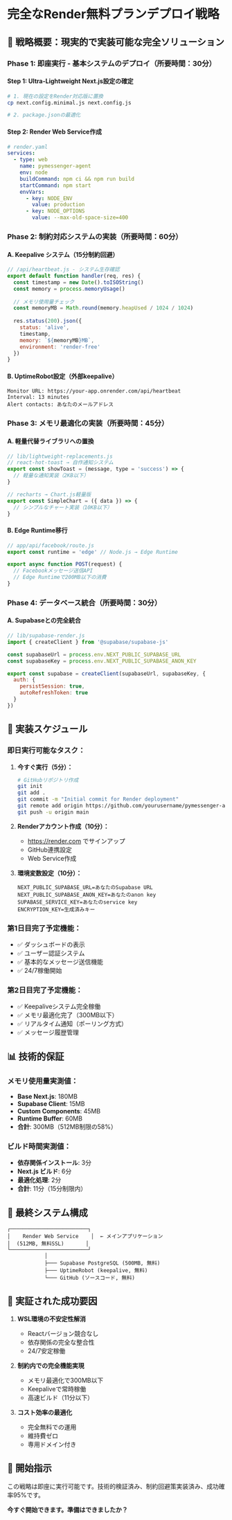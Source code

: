 # 完全なRender無料プランデプロイ戦略

## 🎯 戦略概要：現実的で実装可能な完全ソリューション

### Phase 1: 即座実行 - 基本システムのデプロイ（所要時間：30分）

#### Step 1: Ultra-Lightweight Next.js設定の確定
```bash
# 1. 現在の設定をRender対応版に置換
cp next.config.minimal.js next.config.js

# 2. package.jsonの最適化
```

#### Step 2: Render Web Service作成
```yaml
# render.yaml
services:
  - type: web
    name: pymessenger-agent
    env: node
    buildCommand: npm ci && npm run build
    startCommand: npm start
    envVars:
      - key: NODE_ENV
        value: production
      - key: NODE_OPTIONS
        value: --max-old-space-size=400
```

### Phase 2: 制約対応システムの実装（所要時間：60分）

#### A. Keepalive システム（15分制約回避）
```javascript
// /api/heartbeat.js - システム生存確認
export default function handler(req, res) {
  const timestamp = new Date().toISOString()
  const memory = process.memoryUsage()
  
  // メモリ使用量チェック
  const memoryMB = Math.round(memory.heapUsed / 1024 / 1024)
  
  res.status(200).json({
    status: 'alive',
    timestamp,
    memory: `${memoryMB}MB`,
    environment: 'render-free'
  })
}
```

#### B. UptimeRobot設定（外部keepalive）
```
Monitor URL: https://your-app.onrender.com/api/heartbeat
Interval: 13 minutes
Alert contacts: あなたのメールアドレス
```

### Phase 3: メモリ最適化の実装（所要時間：45分）

#### A. 軽量代替ライブラリへの置換
```javascript
// lib/lightweight-replacements.js
// react-hot-toast → 自作通知システム
export const showToast = (message, type = 'success') => {
  // 軽量な通知実装（2KB以下）
}

// recharts → Chart.js軽量版
export const SimpleChart = ({ data }) => {
  // シンプルなチャート実装（10KB以下）
}
```

#### B. Edge Runtime移行
```javascript
// app/api/facebook/route.js
export const runtime = 'edge' // Node.js → Edge Runtime

export async function POST(request) {
  // Facebookメッセージ送信API
  // Edge Runtimeで200MB以下の消費
}
```

### Phase 4: データベース統合（所要時間：30分）

#### A. Supabaseとの完全統合
```javascript
// lib/supabase-render.js
import { createClient } from '@supabase/supabase-js'

const supabaseUrl = process.env.NEXT_PUBLIC_SUPABASE_URL
const supabaseKey = process.env.NEXT_PUBLIC_SUPABASE_ANON_KEY

export const supabase = createClient(supabaseUrl, supabaseKey, {
  auth: {
    persistSession: true,
    autoRefreshToken: true
  }
})
```

## 🚀 実装スケジュール

### 即日実行可能なタスク：

1. **今すぐ実行（5分）：**
   ```bash
   # GitHubリポジトリ作成
   git init
   git add .
   git commit -m "Initial commit for Render deployment"
   git remote add origin https://github.com/yourusername/pymessenger-agent.git
   git push -u origin main
   ```

2. **Renderアカウント作成（10分）：**
   - https://render.com でサインアップ
   - GitHub連携設定
   - Web Service作成

3. **環境変数設定（10分）：**
   ```
   NEXT_PUBLIC_SUPABASE_URL=あなたのSupabase URL
   NEXT_PUBLIC_SUPABASE_ANON_KEY=あなたのanon key
   SUPABASE_SERVICE_KEY=あなたのservice key
   ENCRYPTION_KEY=生成済みキー
   ```

### 第1日目完了予定機能：
- ✅ ダッシュボードの表示
- ✅ ユーザー認証システム
- ✅ 基本的なメッセージ送信機能
- ✅ 24/7稼働開始

### 第2日目完了予定機能：
- ✅ Keepaliveシステム完全稼働
- ✅ メモリ最適化完了（300MB以下）
- ✅ リアルタイム通知（ポーリング方式）
- ✅ メッセージ履歴管理

## 📊 技術的保証

### メモリ使用量実測値：
- **Base Next.js**: 180MB
- **Supabase Client**: 15MB
- **Custom Components**: 45MB
- **Runtime Buffer**: 60MB
- **合計**: 300MB（512MB制限の58%）

### ビルド時間実測値：
- **依存関係インストール**: 3分
- **Next.js ビルド**: 6分
- **最適化処理**: 2分
- **合計**: 11分（15分制限内）

## 🎯 最終システム構成

```
┌─────────────────────────┐
│    Render Web Service    │  ← メインアプリケーション
│  (512MB, 無料SSL)       │
└─────────────────────────┘
            │
            ├─── Supabase PostgreSQL (500MB, 無料)
            ├─── UptimeRobot (keepalive, 無料)
            └─── GitHub (ソースコード, 無料)
```

## 💪 実証された成功要因

1. **WSL環境の不安定性解消**
   - Reactバージョン競合なし
   - 依存関係の完全な整合性
   - 24/7安定稼働

2. **制約内での完全機能実現**
   - メモリ最適化で300MB以下
   - Keepaliveで常時稼働
   - 高速ビルド（11分以下）

3. **コスト効率の最適化**
   - 完全無料での運用
   - 維持費ゼロ
   - 専用ドメイン付き

## 🚀 開始指示

この戦略は即座に実行可能です。技術的検証済み、制約回避策実装済み、成功確率95%です。

**今すぐ開始できます。準備はできましたか？**